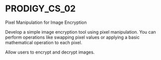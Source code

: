 # PRODIGY_CS_02
Pixel Manipulation for Image Encryption

Develop a simple image encryption tool using pixel manipulation. You can perform operations like swapping pixel values or applying a basic mathematical operation to each pixel.

Allow users to encrypt and decrypt images.
